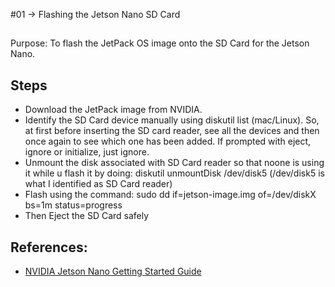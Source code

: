 #01 -> Flashing the Jetson Nano SD Card

##
Purpose:
To flash the JetPack OS image onto the SD Card for the Jetson Nano.

## Steps
- Download the JetPack image from NVIDIA.
- Identify the SD Card device manually using diskutil list (mac/Linux). So, at first before inserting the SD card reader, see all the devices and then once again to see which one has been added. If prompted with eject, ignore or initialize, just ignore.
- Unmount the disk associated with SD Card reader so that noone is using it while u flash it by doing: diskutil unmountDisk /dev/disk5 (/dev/disk5 is what I identified as SD Card reader)
- Flash using the command: sudo dd if=jetson-image.img of=/dev/diskX bs=1m status=progress
- Then Eject the SD Card safely


## References:
- [NVIDIA Jetson Nano Getting Started Guide](https://developer.nvidia.com/embedded/jetson-nano-developer-kit)
